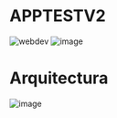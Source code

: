 # APPTESTV2
![webdev](https://github.com/FreddyArreagaM/APP_TEST_V2/assets/127709400/50f51eb4-6ec1-4c3f-9f36-f3d6aaa3f481)
![image](https://github.com/FreddyArreagaM/APP_TEST_V2/assets/127709400/b261d58c-7ca7-4aa2-9e85-0dad26232516)


# Arquitectura

![image](https://github.com/FreddyArreagaM/APP_TEST_V2/assets/127709400/59cdf0b0-f4e7-4faf-95f7-9599c1dc17b6)



